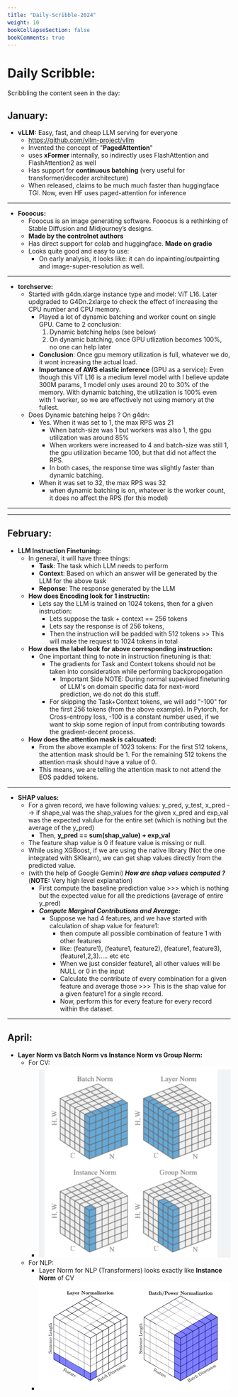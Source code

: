 ```yaml
---
title: "Daily-Scribble-2024"
weight: 10
bookCollapseSection: false
bookComments: true
---
```


# Daily Scribble: 

Scribbling the content seen in the day: 

## January: 

- **vLLM:** Easy, fast, and cheap LLM serving for everyone
    - https://github.com/vllm-project/vllm 
    - Invented the concept of "**PagedAttention**"
    - uses **xFormer** internally, so indirectly uses FlashAttention and FlashAttention2 as well 
    - Has support for **continuous batching** (very useful for transformer/decoder architecture)
    - When released, claims to be much much faster than huggingface TGI. Now, even HF uses paged-attention for inference 

---

- **Fooocus:**
    - Fooocus is an image generating software. Fooocus is a rethinking of Stable Diffusion and Midjourney’s designs. 
    - **Made by the controlnet authors** 
    - Has direct support for colab and huggingface. **Made on gradio**
    - Looks quite good and easy to use: 
        - On early analysis, it looks like: it can do inpainting/outpainting and image-super-resolution as well. 

---

- **torchserve:**
    - Started with g4dn.xlarge instance type and model: ViT L16. Later updgraded to G4Dn.2xlarge to check the effect of increasing the CPU number and CPU memory. 
        - Played a lot of dynamic batching and worker count on single GPU. Came to 2 conclusion: 
            1. Dynamic batching helps (see below)
            2. On dynamic batching, once GPU utlization becomes 100%, no one can help later
        - **Conclusion**: Once gpu memory utilization is full, whatever we do, it wont increasing the actual load. 
        - **Importance of AWS elastic inference** (GPU as a service): Even though this ViT L16 is a medium level model with I believe update 300M params, 1 model only uses around 20 to 30% of the memory. With dynamic batching, the utilization is 100% even with 1 worker, so we are effectively not using memory at the fullest. 
    - Does Dynamic batching helps ? On g4dn:
        - Yes. When it was set to 1, the max RPS was 21
            - When batch-size was 1 but workers was also 1, the gpu utilization was around 85%
            - When workers were increased to 4 and batch-size was still 1, the gpu utilization became 100, but that did not affect the RPS. 
            - In both cases, the response time was slightly faster than dynamic batching. 
        - When it was set to 32, the max RPS was 32 
            - when dynamic batching is on, whatever is the worker count, it does no affect the RPS (for this model)


---

---

## February:

- **LLM Instruction Finetuning:** 
    - In general, it will have three things: 
        - **Task**: The task which LLM needs to perform
        - **Context**: Based on which an answer will be generated by the LLM for the above task
        - **Reponse**: The response generated by the LLM 
    - **How does Encoding look for 1 instructin:** 
        - Lets say the LLM is trained on 1024 tokens, then for a given instruction:
            - Lets suppose the task + context == 256 tokens
            - Lets say the response is of 256 tokens,
            - Then the instruction will be padded with 512 <EOS> tokens >> This will make the request to 1024 tokens in total
    - **How does the label look for above corresponding instruction:**
        - One important thing to note in instruction finetuning is that:
            - The gradients for Task and Context tokens should not be taken into consideration while performing  backpropogation 
                - Important Side NOTE: During normal supevised finetuning of LLM's on domain specific data for next-word prediction, we do not do this stuff. 
            - For skipping the Task+Context tokens, we will add "-100" for the first 256 tokens (from the above example). In Pytorch, for Cross-entropy loss, -100 is a constant number used, if we want to skip some region of input from contributing towards the gradient-decent process. 
    - **How does the attention mask is calcuated:**
        - From the above example of 1023 tokens: For the first 512 tokens, the attention mask should be 1. For the remaining 512 tokens the attention mask should have a value of 0. 
        - This means, we are telling the attention mask to not attend the EOS padded tokens. 

---

- **SHAP values:**
    - For a given record, we have following values: y_pred, y_test, x_pred --> if shape_val was the shap_values for the given x_pred and exp_val was the expected valulue for the entire set (which is nothing but the average of the y_pred) 
        - Then, **y_pred == sum(shap_value) + exp_val** 
    - The feature shap value is 0 if feature value is missing or null. 
    - While using XGBoost, if we are using the native library (Not the one integrated with SKlearn), we can get shap values directly from the predicted value. 
    - (with the help of Google Gemini) ***How are shap values computed ?*** (**NOTE:** Very high level explanation)  
        - First compute the baseline prediction value >>> which is nothing but the expected value for all the predictions (average of entire y_pred) 
        - ***Compute Marginal Contributions and Average:*** 
            - Suppose we had 4 features, and we have started with calculation of shap value for feature1: 
                - then compute all possible combination of feature 1 with other features 
                - like: (feature1), (feature1, feature2), (feature1, feature3), (feature1,2,3)..... etc etc
                - When we just consider feature1, all other values will be NULL or 0 in the input 
                - Calculate the contribute of every combination for a given feature and average those >>> This is the shap value for a given feature1 for a single record. 
                - Now, perform this for every feature for every record within the dataset. 

---

## April:

- **Layer Norm vs Batch Norm vs Instance Norm vs Group Norm:**
    - For CV: 
        - ![Norm for cv](daily-scribble/image.png)
    - For NLP: 
        - Layer Norm for NLP (Transformers) looks exactly like **Instance Norm** of CV 
        - ![](daily-scribble/2024-04-27-18-42-10.png)